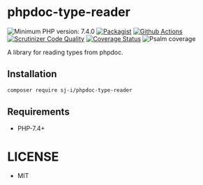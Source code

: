# phpdoc-type-reader

![Minimum PHP version: 7.4.0](https://img.shields.io/badge/php-7.4.0%2B-blue.svg)
[![Packagist](https://img.shields.io/packagist/v/sj-i/phpdoc-type-reader.svg)](https://packagist.org/packages/sj-i/phpdoc-type-reader)
[![Github Actions](https://github.com/sj-i/phpdoc-type-reader/workflows/build/badge.svg)](https://github.com/sj-i/phpdoc-type-reader/actions)
[![Scrutinizer Code Quality](https://scrutinizer-ci.com/g/sj-i/phpdoc-type-reader/badges/quality-score.png?b=master)](https://scrutinizer-ci.com/g/sj-i/phpdoc-type-reader/?branch=master)
[![Coverage Status](https://coveralls.io/repos/github/sj-i/phpdoc-type-reader/badge.svg?branch=master)](https://coveralls.io/github/sj-i/phpdoc-type-reader?branch=master)
![Psalm coverage](https://shepherd.dev/github/sj-i/phpdoc-type-reader/coverage.svg?)

A library for reading types from phpdoc.

## Installation
```bash
composer require sj-i/phpdoc-type-reader
```

## Requirements
- PHP-7.4+

# LICENSE
- MIT
